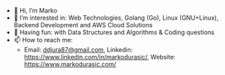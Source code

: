- 👋 Hi, I’m Marko
- 👀 I’m interested in: Web Technologies, Golang (Go), Linux (GNU+Linux), Backend Development and AWS Cloud Solutions
- 🎡 Having fun: with Data Structures and Algorithms & Coding questions
- 📫 How to reach me:
    - Email: ddjura87@gmail.com, Linkedin: https://www.linkedin.com/in/markodurasic/, Website: https://www.markodurasic.com/

<!---
marko-durasic/marko-durasic is a ✨ special ✨ repository because its `README.md` (this file) appears on your GitHub profile.
You can click the Preview link to take a look at your changes.
--->
